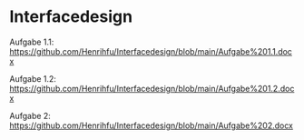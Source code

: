 # Interfacedesign
Aufgabe 1.1:
https://github.com/Henrihfu/Interfacedesign/blob/main/Aufgabe%201.1.docx

Aufgabe 1.2:
https://github.com/Henrihfu/Interfacedesign/blob/main/Aufgabe%201.2.docx

Aufgabe 2:
https://github.com/Henrihfu/Interfacedesign/blob/main/Aufgabe%202.docx


